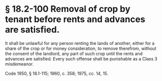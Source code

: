# § 18.2-100 Removal of crop by tenant before rents and advances are satisfied.

<p>It shall be unlawful for any person renting the lands of another, either for a share of the crop or for money consideration, to remove therefrom, without the consent of the landlord, any part of such crop until the rents and advances are satisfied. Every such offense shall be punishable as a Class 3 misdemeanor.</p><p>Code 1950, § 18.1-115; 1960, c. 358; 1975, cc. 14, 15.</p>